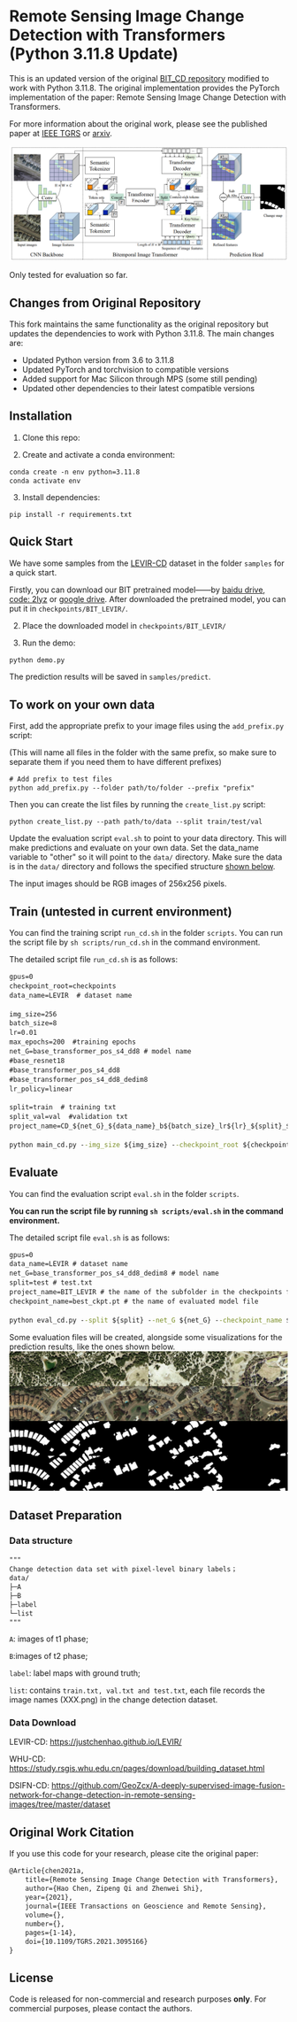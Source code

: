 # Remote Sensing Image Change Detection with Transformers (Python 3.11.8 Update)

This is an updated version of the original [BIT_CD repository](https://github.com/justchenhao/BIT_CD) modified to work with Python 3.11.8. The original implementation provides the PyTorch implementation of the paper: Remote Sensing Image Change Detection with Transformers.

For more information about the original work, please see the published paper at [IEEE TGRS](https://ieeexplore.ieee.org/document/9491802) or [arxiv](https://arxiv.org/abs/2103.00208). 

![image-20210228153142126](./images/pipeline.png)


Only tested for evaluation so far.


## Changes from Original Repository

This fork maintains the same functionality as the original repository but updates the dependencies to work with Python 3.11.8. The main changes are:

- Updated Python version from 3.6 to 3.11.8
- Updated PyTorch and torchvision to compatible versions
- Added support for Mac Silicon through MPS (some still pending)
- Updated other dependencies to their latest compatible versions

## Installation

1. Clone this repo:

2. Create and activate a conda environment:
```shell
conda create -n env python=3.11.8
conda activate env
```

3. Install dependencies:
```shell
pip install -r requirements.txt
```

## Quick Start

We have some samples from the [LEVIR-CD](https://justchenhao.github.io/LEVIR/) dataset in the folder `samples` for a quick start.

Firstly, you can download our BIT pretrained model——by [baidu drive, code: 2lyz](https://pan.baidu.com/s/1HiXwpspl6odYQKda6pMuZQ) or [google drive](https://drive.google.com/file/d/1IVdF5a3e1_7DiSndtMkhpZuCSgDLLFcg/view?usp=sharing). After downloaded the pretrained model, you can put it in `checkpoints/BIT_LEVIR/`.

2. Place the downloaded model in `checkpoints/BIT_LEVIR/`

3. Run the demo:
```python
python demo.py 
```

The prediction results will be saved in `samples/predict`.

## To work on your own data

First, add the appropriate prefix to your image files using the `add_prefix.py` script:

(This will name all files in the folder with the same prefix, so make sure to separate them if you need them to have different prefixes)
```shell
# Add prefix to test files  
python add_prefix.py --folder path/to/folder --prefix "prefix"
```

Then you can create the list files by running the `create_list.py` script:
```shell
python create_list.py --path path/to/data --split train/test/val
```

Update the evaluation script `eval.sh` to point to your data directory.
This will make predictions and evaluate on your own data.
Set the data_name variable to "other" so it will point to the `data/` directory.
Make sure the data is in the `data/` directory and follows the specified structure [shown below](#data-structure).

The input images should be RGB images of 256x256 pixels.

## Train (untested in current environment)

You can find the training script `run_cd.sh` in the folder `scripts`. You can run the script file by `sh scripts/run_cd.sh` in the command environment.

The detailed script file `run_cd.sh` is as follows:

```cmd
gpus=0
checkpoint_root=checkpoints 
data_name=LEVIR  # dataset name 

img_size=256
batch_size=8
lr=0.01
max_epochs=200  #training epochs
net_G=base_transformer_pos_s4_dd8 # model name
#base_resnet18
#base_transformer_pos_s4_dd8
#base_transformer_pos_s4_dd8_dedim8
lr_policy=linear

split=train  # training txt
split_val=val  #validation txt
project_name=CD_${net_G}_${data_name}_b${batch_size}_lr${lr}_${split}_${split_val}_${max_epochs}_${lr_policy}

python main_cd.py --img_size ${img_size} --checkpoint_root ${checkpoint_root} --lr_policy ${lr_policy} --split ${split} --split_val ${split_val} --net_G ${net_G} --gpu_ids ${gpus} --max_epochs ${max_epochs} --project_name ${project_name} --batch_size ${batch_size} --data_name ${data_name}  --lr ${lr}
```

## Evaluate

You can find the evaluation script `eval.sh` in the folder `scripts`. 

**You can run the script file by running `sh scripts/eval.sh` in the command environment.**

The detailed script file `eval.sh` is as follows:

```cmd
gpus=0
data_name=LEVIR # dataset name
net_G=base_transformer_pos_s4_dd8_dedim8 # model name 
split=test # test.txt
project_name=BIT_LEVIR # the name of the subfolder in the checkpoints folder 
checkpoint_name=best_ckpt.pt # the name of evaluated model file 

python eval_cd.py --split ${split} --net_G ${net_G} --checkpoint_name ${checkpoint_name} --gpu_ids ${gpus} --project_name ${project_name} --data_name ${data_name}
```
Some evaluation files will be created, alongside some visualizations for the prediction results, like the ones shown below.
![change-detection-vis](./images/eval_101.jpg)

## Dataset Preparation

### Data structure

```
"""
Change detection data set with pixel-level binary labels；
data/
├─A
├─B
├─label
└─list
"""
```

`A`: images of t1 phase;

`B`:images of t2 phase;

`label`: label maps with ground truth;

`list`: contains `train.txt, val.txt and test.txt`, each file records the image names (XXX.png) in the change detection dataset.

### Data Download 

LEVIR-CD: https://justchenhao.github.io/LEVIR/

WHU-CD: https://study.rsgis.whu.edu.cn/pages/download/building_dataset.html

DSIFN-CD: https://github.com/GeoZcx/A-deeply-supervised-image-fusion-network-for-change-detection-in-remote-sensing-images/tree/master/dataset

## Original Work Citation

If you use this code for your research, please cite the original paper:

```
@Article{chen2021a,
    title={Remote Sensing Image Change Detection with Transformers},
    author={Hao Chen, Zipeng Qi and Zhenwei Shi},
    year={2021},
    journal={IEEE Transactions on Geoscience and Remote Sensing},
    volume={},
    number={},
    pages={1-14},
    doi={10.1109/TGRS.2021.3095166}
}
```

## License

Code is released for non-commercial and research purposes **only**. For commercial purposes, please contact the authors.


